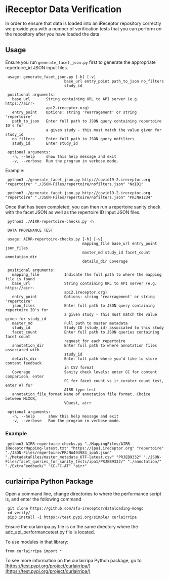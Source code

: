 # iReceptor Data Verification

In order to ensure that data is loaded into an iReceptor repository correctly
we provide you with a number of verification tests that you can perform on the
repository after you have loaded the data. 

## Usage 

Ensure you run `generate_facet_json.py` first to generate the appropriate repertoire_id JSON input files. 

     usage: generate_facet_json.py [-h] [-v]
                              base_url entry_point path_to_json no_filters
                              study_id

     positional arguments:
       base_url       String containing URL to API server (e.g. https://airr-
                      api2.ireceptor.org)
       entry_point    Options: string 'rearragement' or string 'repertoire'
       path_to_json   Enter full path to JSON query containing repertoire ID's for
                      a given study - this must match the value given for study_id
       no_filters     Enter full path to JSON query nofilters
       study_id       Enter study_id

     optional arguments:
       -h, --help     show this help message and exit
       -v, --verbose  Run the program in verbose mode.

Example:

     python3 ./generate_facet_json.py http://covid19-2.ireceptor.org "repertoire" "./JSON-Files/repertoire/nofilters.json" "NoID1"
     
     python3 ./generate_facet_json.py http://covid19-2.ireceptor.org "repertoire" "./JSON-Files/repertoire/nofilters.json" "PRJNA1234"

Once that has been completed, you can then run a repertoire sanity check with the facet JSON as well as the repertoire ID input JSON files. 

     python3 ./AIRR-repertoire-checks.py -h

     DATA PROVENANCE TEST 

     usage: AIRR-repertoire-checks.py [-h] [-v]
                                      mapping_file base_url entry_point json_files
                                      master_md study_id facet_count annotation_dir
                                      details_dir Coverage

     positional arguments:
       mapping_file           Indicate the full path to where the mapping file is found
       base_url               String containing URL to API server (e.g. https://airr-
                              api2.ireceptor.org)
       entry_point            Options: string 'rearragement' or string 'repertoire'
       json_files             Enter full path to JSON query containing repertoire ID's for
                              a given study - this must match the value given for study_id
       master_md              Full path to master metadata
       study_id               Study ID (study_id) associated to this study
       facet_count            Enter full path to JSON queries containing facet count
                              request for each repertoire
       annotation_dir         Enter full path to where annotation files associated with
                              study_id
       details_dir            Enter full path where you'd like to store content feedback
                              in CSV format
       Coverage               Sanity check levels: enter CC for content comparison, enter
                              FC for facet count vs ir_curator count test, enter AT for
                              AIRR type test
       annotation_file_format Name of annotation file format. Choice between MiXCR, 
                              VQuest, airr

     optional arguments:
       -h, --help      show this help message and exit
       -v, --verbose   Run the program in verbose mode.


### Example

     python3 AIRR-repertoire-checks.py "./MappingFiles/AIRR-iReceptorMapping-latest.txt" "https://ipa1.ireceptor.org" "repertoire" "./JSON-Files/repertoire/PRJNA493983_ipa5.json" "./MetadataFiles/master_metadata_UTF-latest.csv" "PRJEB9332" "./JSON-Files/facet_queries_for_sanity_tests/ipa1/PRJEB9332/" "./annotation/" "./ExtraFeedback/" "CC-FC-AT" "airr"

## curlairripa Python Package 

Open a command line, change directories to where the performance script is, and enter the following command

     git clone https://github.com/sfu-ireceptor/dataloading-mongo
     cd verify/
     pip3 install -i https://test.pypi.org/simple/ curlairripa

Ensure the curlairripa.py file is on the same directory where the adc_api_performancetest.py file is located. 

To use modules in that library:

`from curlairripa import *`

To see more information on the curlairripa Python package, go to [https://test.pypi.org/project/curlairripa/](https://test.pypi.org/project/curlairripa/)
